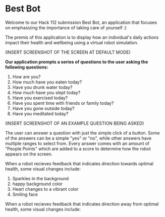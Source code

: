 <h1>Best Bot</h1> 

Welcome to our Hack 112 submission Best Bot, an application that focuses on emphasizing the importance of taking care of yourself :) 

The premis of this application is to display how an individual's daily actions impact their health and wellbeing using a virtual robot simulation. 

(INSERT SCREENSHOT OF THE SCREEN AT DEFAULT MODE)

**Our application prompts a series of questions to the user asking the following questions:**
1. How are you?
2. How much have you eaten today?
3. Have you drunk water today?
4. How much have you slept today?
5. Have you exercised today?
6. Have you spent time with friends or family today?
7. Have you gone outside today?
8. Have you meditated today?

(INSERT SCREENSHOT OF AN EXAMPLE QUESTION BEING ASKED)

The user can answer a question with just the simple click of a button. Some of the answers can be a simple "yes" or "no", while other answers have multiple ranges to select from. Every answer comes with an amount of "People Points" which are added to a score to determine how the robot appears on the screen.

When a robot recieves feedback that indicates direction towards optimal health, some visual changes include:
1. Sparkles in the background
2. happy background color
3. Heart changes to a vibrant color
4. Smiling face 


When a robot recieves feedback that indicates direction away from optimal health, some visual changes include:
